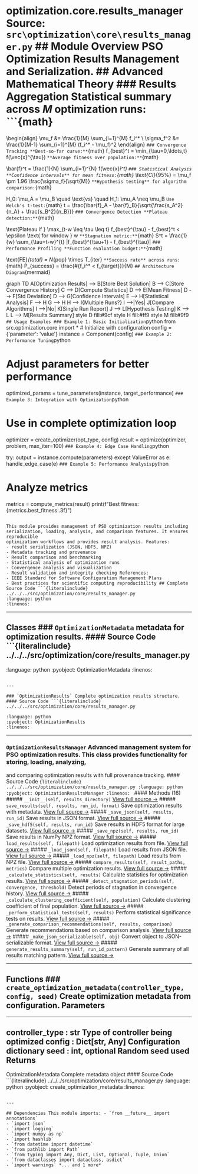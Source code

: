 # optimization.core.results_manager **Source:** `src\optimization\core\results_manager.py` ## Module Overview PSO Optimization Results Management and Serialization. ## Advanced Mathematical Theory ### Results Aggregation **Statistical summary** across $M$ optimization runs: ```{math}

\begin{align}
\mu_f &= \frac{1}{M} \sum_{i=1}^{M} f_i^* \\
\sigma_f^2 &= \frac{1}{M-1} \sum_{i=1}^{M} (f_i^* - \mu_f)^2
\end{align}
``` ### Convergence Tracking **Best-so-far curve:** ```{math}
f_{best}^t = \min_{\tau=0,\ldots,t} f(\vec{x}^{\tau})
``` **Average fitness over population:** ```{math}

\bar{f}^t = \frac{1}{N} \sum_{i=1}^{N} f(\vec{x}_i^t)
``` ### Statistical Analysis **Confidence intervals** for mean fitness: ```{math}
\text{CI}_{95\%} = \mu_f \pm 1.96 \frac{\sigma_f}{\sqrt{M}}
``` **Hypothesis testing** for algorithm comparison: ```{math}

H_0: \mu_A = \mu_B \quad \text{vs} \quad H_1: \mu_A \neq \mu_B
``` Use Welch's t-test: ```{math}
t = \frac{\bar{f}_A - \bar{f}_B}{\sqrt{\frac{s_A^2}{n_A} + \frac{s_B^2}{n_B}}}
``` ### Convergence Detection **Plateau detection:** ```{math}

\text{Plateau if } \max_{t-w \leq \tau \leq t} f_{best}^{\tau} - f_{best}^t < \epsilon \text{ for window } w
``` **Stagnation metric:** ```{math}
S^t = \frac{1}{w} \sum_{\tau=t-w}^{t} |f_{best}^{\tau+1} - f_{best}^{\tau}|
``` ### Performance Profiling **Function evaluation budget:** ```{math}

\text{FE}_{total} = N_{pop} \times T_{iter}
``` **Success rate** across runs: ```{math}
P_{success} = \frac{\#\{f_i^* < f_{target}\}}{M}
``` ## Architecture Diagram ```{mermaid}

graph TD A[Optimization Results] --> B[Store Best Solution] B --> C[Store Convergence History] C --> D[Compute Statistics] D --> E[Mean Fitness] D --> F[Std Deviation] D --> G[Confidence Intervals] E --> H[Statistical Analysis] F --> H G --> H H --> I{Multiple Runs?} I -->|Yes| J[Compare Algorithms] I -->|No| K[Single Run Report] J --> L[Hypothesis Testing] K --> L L --> M[Results Summary] style D fill:#9cf style H fill:#ff9 style M fill:#9f9
``` ## Usage Examples ### Example 1: Basic Initialization ```python
from src.optimization.core import * # Initialize with configuration
config = {'parameter': 'value'}
instance = Component(config)
``` ### Example 2: Performance Tuning ```python
# Adjust parameters for better performance

optimized_params = tune_parameters(instance, target_performance)
``` ### Example 3: Integration with Optimization ```python
# Use in complete optimization loop
optimizer = create_optimizer(opt_type, config)
result = optimize(optimizer, problem, max_iter=100)
``` ### Example 4: Edge Case Handling ```python

try: output = instance.compute(parameters)
except ValueError as e: handle_edge_case(e)
``` ### Example 5: Performance Analysis ```python
# Analyze metrics
metrics = compute_metrics(result)
print(f"Best fitness: {metrics.best_fitness:.3f}")
```

This module provides management of PSO optimization results including
serialization, loading, analysis, and comparison features. It ensures reproducible
optimization workflows and provides result analysis. Features:
- result serialization (JSON, HDF5, NPZ)
- Metadata tracking and provenance
- Result comparison and benchmarking
- Statistical analysis of optimization runs
- Convergence analysis and visualization
- Result validation and integrity checking References:
- IEEE Standard for Software Configuration Management Plans
- Best practices for scientific computing reproducibility ## Complete Source Code ```{literalinclude} ../../../src/optimization/core/results_manager.py
:language: python
:linenos:
```

---

## Classes ### `OptimizationMetadata` metadata for optimization results. #### Source Code ```{literalinclude} ../../../src/optimization/core/results_manager.py
:language: python
:pyobject: OptimizationMetadata
:linenos:
```

---

### `OptimizationResults` Complete optimization results structure. #### Source Code ```{literalinclude} ../../../src/optimization/core/results_manager.py

:language: python
:pyobject: OptimizationResults
:linenos:
```

---

### `OptimizationResultsManager` Advanced management system for PSO optimization results. This class provides functionality for storing, loading, analyzing,
and comparing optimization results with full provenance tracking. #### Source Code ```{literalinclude} ../../../src/optimization/core/results_manager.py
:language: python
:pyobject: OptimizationResultsManager
:linenos:
``` #### Methods (16) ##### `__init__(self, results_directory)` [View full source →](#method-optimizationresultsmanager-__init__) ##### `save_results(self, results, run_id, format)` Save optimization results with metadata. [View full source →](#method-optimizationresultsmanager-save_results) ##### `_save_json(self, results, run_id)` Save results in JSON format. [View full source →](#method-optimizationresultsmanager-_save_json) ##### `_save_hdf5(self, results, run_id)` Save results in HDF5 format for large datasets. [View full source →](#method-optimizationresultsmanager-_save_hdf5) ##### `_save_npz(self, results, run_id)` Save results in NumPy NPZ format. [View full source →](#method-optimizationresultsmanager-_save_npz) ##### `load_results(self, filepath)` Load optimization results from file. [View full source →](#method-optimizationresultsmanager-load_results) ##### `_load_json(self, filepath)` Load results from JSON file. [View full source →](#method-optimizationresultsmanager-_load_json) ##### `_load_npz(self, filepath)` Load results from NPZ file. [View full source →](#method-optimizationresultsmanager-_load_npz) ##### `compare_results(self, result_paths, metrics)` Compare multiple optimization results. [View full source →](#method-optimizationresultsmanager-compare_results) ##### `_calculate_statistics(self, results)` Calculate statistics for optimization results. [View full source →](#method-optimizationresultsmanager-_calculate_statistics) ##### `_detect_stagnation_periods(self, convergence, threshold)` Detect periods of stagnation in convergence history. [View full source →](#method-optimizationresultsmanager-_detect_stagnation_periods) ##### `_calculate_clustering_coefficient(self, population)` Calculate clustering coefficient of final population. [View full source →](#method-optimizationresultsmanager-_calculate_clustering_coefficient) ##### `_perform_statistical_tests(self, results)` Perform statistical significance tests on results. [View full source →](#method-optimizationresultsmanager-_perform_statistical_tests) ##### `_generate_comparison_recommendations(self, results, comparison)` Generate recommendations based on comparison analysis. [View full source →](#method-optimizationresultsmanager-_generate_comparison_recommendations) ##### `_make_json_serializable(self, obj)` Convert object to JSON-serializable format. [View full source →](#method-optimizationresultsmanager-_make_json_serializable) ##### `generate_results_summary(self, run_id_pattern)` Generate summary of all results matching pattern. [View full source →](#method-optimizationresultsmanager-generate_results_summary)

---

## Functions ### `create_optimization_metadata(controller_type, config, seed)` Create optimization metadata from configuration. Parameters

----------
controller_type : str Type of controller being optimized
config : Dict[str, Any] Configuration dictionary
seed : int, optional Random seed used Returns
-------
OptimizationMetadata Complete metadata object #### Source Code ```{literalinclude} ../../../src/optimization/core/results_manager.py
:language: python
:pyobject: create_optimization_metadata
:linenos:
```

---

## Dependencies This module imports: - `from __future__ import annotations`
- `import json`
- `import logging`
- `import numpy as np`
- `import hashlib`
- `from datetime import datetime`
- `from pathlib import Path`
- `from typing import Any, Dict, List, Optional, Tuple, Union`
- `from dataclasses import dataclass, asdict`
- `import warnings` *... and 1 more*
